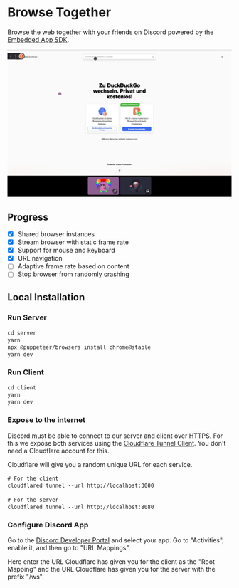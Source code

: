 # Browse Together

Browse the web together with your friends on Discord powered by the [Embedded App SDK](https://github.com/discord/embedded-app-sdk).

![Example Image](./example.png)

## Progress

- [x] Shared browser instances
- [x] Stream browser with static frame rate
- [x] Support for mouse and keyboard
- [x] URL navigation
- [ ] Adaptive frame rate based on content
- [ ] Stop browser from randomly crashing

## Local Installation

### Run Server

```shell
cd server
yarn
npx @puppeteer/browsers install chrome@stable
yarn dev
```

### Run Client

```shell
cd client
yarn
yarn dev
```

### Expose to the internet

Discord must be able to connect to our server and client over HTTPS. For this we expose both services using the [Cloudflare Tunnel Client](https://github.com/cloudflare/cloudflared). You don't need a Cloudflare account for this.

Cloudflare will give you a random unique URL for each service.

```shell
# For the client
cloudflared tunnel --url http://localhost:3000

# For the server
cloudflared tunnel --url http://localhost:8080
```

### Configure Discord App

Go to the [Discord Developer Portal](https://discor.dev) and select your app. Go to "Activities", enable it, and then go to "URL Mappings".

Here enter the URL Cloudflare has given you for the client as the "Root Mapping" and the URL Cloudflare has given you for the server with the prefix "/ws".
